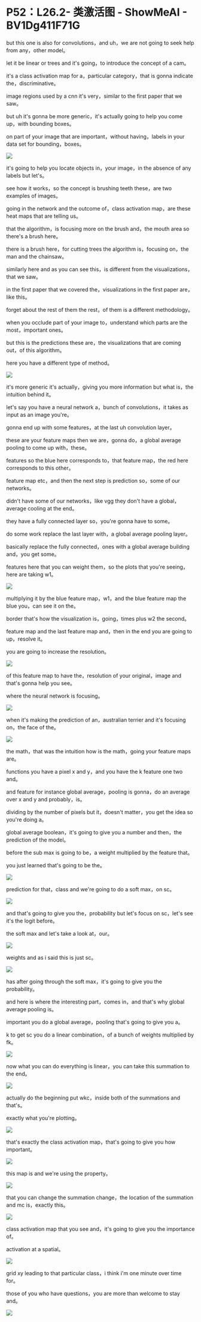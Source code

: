 # P52：L26.2- 类激活图 - ShowMeAI - BV1Dg411F71G

but this one is also for convolutions，and uh，we are not going to seek help from any，other model。

let it be linear or trees and it's going，to introduce the concept of a cam。

it's a class activation map for a，particular category，that is gonna indicate the，discriminative。

image regions used by a cnn it's very，similar to the first paper that we saw。

but uh it's gonna be more generic，it's actually going to help you come up，with bounding boxes。

on part of your image that are important，without having，labels in your data set for bounding，boxes。



![](img/e21f68b572179a72a74ed8ac48164638_1.png)

it's going to help you locate objects in，your image，in the absence of any labels but let's。

see how it works，so the concept is brushing teeth these，are two examples of images。

going in the network and the outcome of，class activation map，are these heat maps that are telling us。

that the algorithm，is focusing more on the brush and，the mouth area so there's a brush here。

there is a brush here，for cutting trees the algorithm is，focusing on，the man and the chainsaw。

similarly here and as you can see this，is different from the visualizations，that we saw。

in the first paper that we covered the，visualizations in the first paper are，like this。

forget about the rest of them the rest，of them is a different methodology。

when you occlude part of your image to，understand which parts are the most，important ones。

but this is the predictions these are，the visualizations that are coming out，of this algorithm。

here you have a different type of method。

![](img/e21f68b572179a72a74ed8ac48164638_3.png)

it's more generic it's actually，giving you more information but what is，the intuition behind it。

let's say you have a neural network a，bunch of convolutions，it takes as input as an image you're。

gonna end up with some features，at the last uh convolution layer。

these are your feature maps then we are，gonna do，a global average pooling to come up with，these。

features so the blue here corresponds to，that feature map，the red here corresponds to this other。

feature map etc，and then the next step is prediction so，some of our networks。

didn't have some of our networks，like vgg they don't have a global，average cooling at the end。

they have a fully connected layer so，you're gonna have to some。

do some work replace the last layer with，a global average pooling layer。

basically replace the fully connected，ones with a global average building and，you get some。

features here that you can weight them，so the plots that you're seeing，here are taking w1。



![](img/e21f68b572179a72a74ed8ac48164638_5.png)

multiplying it by the blue feature map，w1，and the blue feature map the blue you，can see it on the。

border that's how the visualization is，going，times plus w2 the second。

feature map and the last feature map and，then in the end you are going to up，resolve it。

you are going to increase the resolution。

![](img/e21f68b572179a72a74ed8ac48164638_7.png)

of this feature map to have the，resolution of your original，image and that's gonna help you see。

where the neural network is focusing。

![](img/e21f68b572179a72a74ed8ac48164638_9.png)

when it's making the prediction of an，australian terrier and it's focusing on，the face of the。



![](img/e21f68b572179a72a74ed8ac48164638_11.png)

the math，that was the intuition how is the math，going your feature maps are。

functions you have a pixel x and y，and you have the k feature one two and。

and feature for instance global average，pooling is gonna，do an average over x and y and probably，is。

dividing by the number of pixels but it，doesn't matter，you get the idea so you're doing a。

global average boolean，it's going to give you a number and then，the prediction of the model。

before the sub max is going to be，a weight multiplied by the feature that。

you just learned that's going to be the。

![](img/e21f68b572179a72a74ed8ac48164638_13.png)

prediction for that，class and we're going to do a soft max，on sc。



![](img/e21f68b572179a72a74ed8ac48164638_15.png)

and that's going to give you the，probability but let's focus on sc，let's see it's the logit before。

the soft max and let's take a look at，our。

![](img/e21f68b572179a72a74ed8ac48164638_17.png)

weights and as i said this is just sc。

![](img/e21f68b572179a72a74ed8ac48164638_19.png)

has after going through the soft max，it's going to give you the probability。

and here is where the interesting part，comes in，and that's why global average pooling is。

important you do a global average，pooling that's going to give you a。

k to get sc you do a linear combination，of a bunch of weights multiplied by fk。



![](img/e21f68b572179a72a74ed8ac48164638_21.png)

now what you can do everything is linear，you can take this summation to the end。



![](img/e21f68b572179a72a74ed8ac48164638_23.png)

actually do the beginning put wkc，inside both of the summations and that's。

exactly what you're plotting。

![](img/e21f68b572179a72a74ed8ac48164638_25.png)

that's exactly the class activation map，that's going to give you how important。



![](img/e21f68b572179a72a74ed8ac48164638_27.png)

this map is and we're using the property。

![](img/e21f68b572179a72a74ed8ac48164638_29.png)

that you can change the summation change，the location of the summation and mc is，exactly this。



![](img/e21f68b572179a72a74ed8ac48164638_31.png)

class activation map that you see and，it's going to give you the importance of。

activation at a spatial。

![](img/e21f68b572179a72a74ed8ac48164638_33.png)

grid xy leading to that particular class，i think i'm one minute over time for。

those of you who have questions，you are more than welcome to stay and。



![](img/e21f68b572179a72a74ed8ac48164638_35.png)